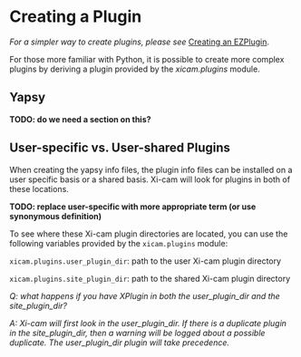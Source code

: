 # Creating a Plugin

*For a simpler way to create plugins, please see* [Creating an EZPlugin](ezPlugin.md).

For those more familiar with Python, it is possible to create more complex plugins by deriving a
plugin provided by the *xicam.plugins* module.


## Yapsy

**TODO: do we need a section on this?**


## User-specific vs. User-shared Plugins

When creating the yapsy info files, the plugin info files can be installed on a
user specific basis or a shared basis. Xi-cam will look for plugins in both
of these locations.

**TODO: replace user-specific with more appropriate term (or use synonymous 
definition)**

To see where these Xi-cam plugin directories are located, you can use the
following variables provided by the `xicam.plugins` module:

`xicam.plugins.user_plugin_dir`: path to the user Xi-cam plugin directory
 
`xicam.plugins.site_plugin_dir`: path to the shared Xi-cam plugin directory

*Q: what happens if you have XPlugin in both the user_plugin_dir and the
site_plugin_dir?*

*A: Xi-cam will first look in the user_plugin_dir. If there is a duplicate
plugin in the site_plugin_dir, then a warning will be logged about a possible
duplicate. The user_plugin_dir plugin will take precedence.*

